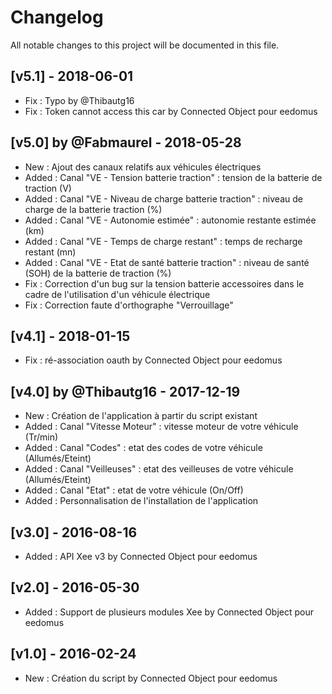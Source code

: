 # Changelog
All notable changes to this project will be documented in this file.

## [v5.1] - 2018-06-01
- Fix : Typo by @Thibautg16
- Fix : Token cannot access this car by Connected Object pour eedomus

## [v5.0] by @Fabmaurel - 2018-05-28
- New : Ajout des canaux relatifs aux véhicules électriques
- Added : Canal "VE - Tension batterie traction" : tension de la batterie de traction (V)
- Added : Canal "VE - Niveau de charge batterie traction" : niveau de charge de la batterie traction (%)
- Added : Canal "VE - Autonomie estimée" : autonomie restante estimée (km)
- Added : Canal "VE - Temps de charge restant" : temps de recharge restant (mn)
- Added : Canal "VE - Etat de santé batterie traction" : niveau de santé (SOH) de la batterie de traction (%)
- Fix : Correction d'un bug sur la tension batterie accessoires dans le cadre de l'utilisation d'un véhicule électrique
- Fix : Correction faute d'orthographe "Verrouillage"

## [v4.1] - 2018-01-15
- Fix : ré-association oauth by Connected Object pour eedomus

## [v4.0] by @Thibautg16 - 2017-12-19 
- New : Création de l'application à partir du script existant
- Added : Canal "Vitesse Moteur" : vitesse moteur de votre véhicule (Tr/min)
- Added : Canal "Codes" : etat des codes de votre véhicule (Allumés/Eteint)
- Added : Canal "Veilleuses" : etat des veilleuses de votre véhicule (Allumés/Eteint)
- Added : Canal "Etat" : etat de votre véhicule (On/Off)
- Added : Personnalisation de l'installation de l'application

## [v3.0] - 2016-08-16
- Added : API Xee v3 by Connected Object pour eedomus

## [v2.0] - 2016-05-30
- Added : Support de plusieurs modules Xee by Connected Object pour eedomus

## [v1.0] - 2016-02-24
- New : Création du script by Connected Object pour eedomus
